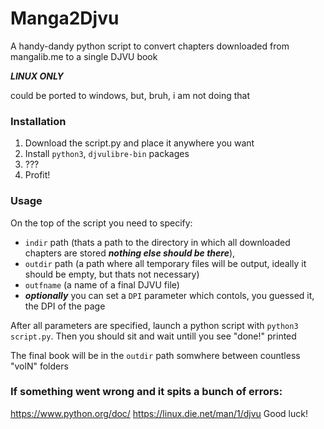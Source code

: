 # Manga2Djvu

A handy-dandy python script to convert chapters downloaded from mangalib.me to a single DJVU book

***LINUX ONLY***

could be ported to windows, but, bruh, i am not doing that

### Installation

1. Download the script.py and place it anywhere you want
2. Install `python3`, `djvulibre-bin` packages
3. ???
4. Profit!

### Usage

On the top of the script you need to specify:
- `indir` path (thats a path to the directory in which all downloaded chapters are stored ***nothing else should be there***),
- `outdir` path (a path where all temporary files will be output, ideally it should be empty, but thats not necessary)
- `outfname` (a name of a final DJVU file)
- ***optionally*** you can set a `DPI` parameter which contols, you guessed it, the DPI of the page

After all parameters are specified, launch a python script with `python3 script.py`.
Then you should sit and wait untill you see "done!" printed

The final book will be in the `outdir` path somwhere between countless "volN" folders

### If something went wrong and it spits a bunch of errors:

https://www.python.org/doc/
https://linux.die.net/man/1/djvu
Good luck!
